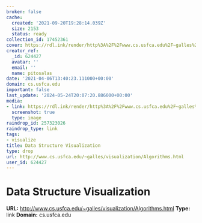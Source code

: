 ```yaml
---
broken: false
cache:
  created: '2021-09-20T19:28:14.039Z'
  size: 2153
  status: ready
collection_id: 17452361
cover: https://rdl.ink/render/http%3A%2F%2Fwww.cs.usfca.edu%2F~galles%2Fvisualization%2FAlgorithms.html
creator_ref:
  _id: 624427
  avatar: ''
  email: ''
  name: pitosalas
date: '2021-04-06T13:40:23.111000+00:00'
domain: cs.usfca.edu
important: false
last_update: '2024-05-24T20:07:20.886000+00:00'
media:
- link: https://rdl.ink/render/http%3A%2F%2Fwww.cs.usfca.edu%2F~galles%2Fvisualization%2FAlgorithms.html
  screenshot: true
  type: image
raindrop_id: 257323026
raindrop_type: link
tags:
- visualize
title: Data Structure Visualization
type: drop
url: http://www.cs.usfca.edu/~galles/visualization/Algorithms.html
user_id: 624427
---
```


# Data Structure Visualization

**URL:** http://www.cs.usfca.edu/~galles/visualization/Algorithms.html
**Type:** link
**Domain:** cs.usfca.edu
